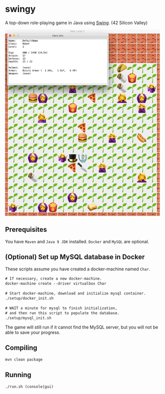 # swingy
A top-down role-playing game in Java using [Swing](https://en.wikipedia.org/wiki/Swing_(Java)). (42 Silicon Valley)

![screenshot](https://github.com/ashih42/swingy/blob/master/Screenshots/screenshot1.jpg)

## Prerequisites

You have `Maven` and `Java 9 JDK` installed.  `Docker` and `MySQL` are optional.

## (Optional) Set up MySQL database in Docker

These scripts assume you have created a docker-machine named `Char`.

```
# If necessary, create a new docker-machine.
docker-machine create --driver virtualbox Char

# Start docker-machine, download and initialize mysql container.
./setup/docker_init.sh

# WAIT a minute for mysql to finish initialization,
# and then run this script to populate the database.
./setup/mysql_init.sh
```

The game will still run if it cannot find the MySQL server, but you will not be able to save your progress.

## Compiling

```
mvn clean package
```

## Running

```
./run.sh (console|gui)
```
